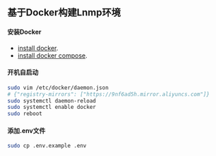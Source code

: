 ## 基于Docker构建Lnmp环境

#### 安装Docker 

- [install docker](http://get.daocloud.io/#install-docker).
- [install docker compose](http://get.daocloud.io/#install-compose).

#### 开机自启动

```bash
sudo vim /etc/docker/daemon.json
# {"registry-mirrors": ["https://9nf6ad5h.mirror.aliyuncs.com"]}
sudo systemctl daemon-reload
sudo systemctl enable docker
sudo reboot
```

#### 添加.env文件
```bash
sudo cp .env.example .env
```